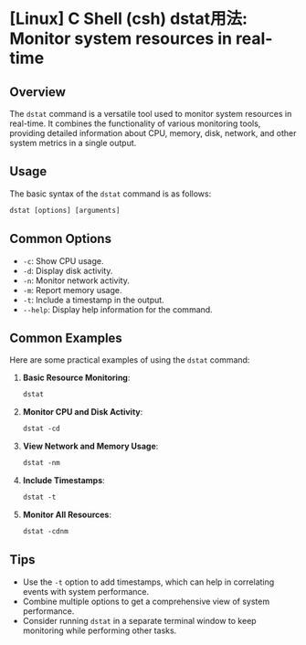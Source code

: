 # [Linux] C Shell (csh) dstat用法: Monitor system resources in real-time

## Overview
The `dstat` command is a versatile tool used to monitor system resources in real-time. It combines the functionality of various monitoring tools, providing detailed information about CPU, memory, disk, network, and other system metrics in a single output.

## Usage
The basic syntax of the `dstat` command is as follows:

```csh
dstat [options] [arguments]
```

## Common Options
- `-c`: Show CPU usage.
- `-d`: Display disk activity.
- `-n`: Monitor network activity.
- `-m`: Report memory usage.
- `-t`: Include a timestamp in the output.
- `--help`: Display help information for the command.

## Common Examples
Here are some practical examples of using the `dstat` command:

1. **Basic Resource Monitoring**:
   ```csh
   dstat
   ```

2. **Monitor CPU and Disk Activity**:
   ```csh
   dstat -cd
   ```

3. **View Network and Memory Usage**:
   ```csh
   dstat -nm
   ```

4. **Include Timestamps**:
   ```csh
   dstat -t
   ```

5. **Monitor All Resources**:
   ```csh
   dstat -cdnm
   ```

## Tips
- Use the `-t` option to add timestamps, which can help in correlating events with system performance.
- Combine multiple options to get a comprehensive view of system performance.
- Consider running `dstat` in a separate terminal window to keep monitoring while performing other tasks.